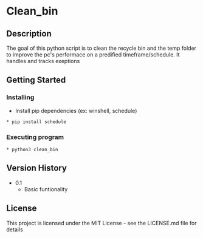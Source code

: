 # Clean_bin
## Description

The goal of this python script is to clean the recycle bin and the temp folder to improve the pc's performace on a predified timeframe/schedule.
It handles and tracks exeptions 

## Getting Started

### Installing

* Install pip dependencies (ex: winshell, schedule)
```
* pip install schedule
```
### Executing program

```
* python3 clean_bin
```

## Version History

* 0.1
    * Basic funtionality
      

## License

This project is licensed under the MIT License - see the LICENSE.md file for details

